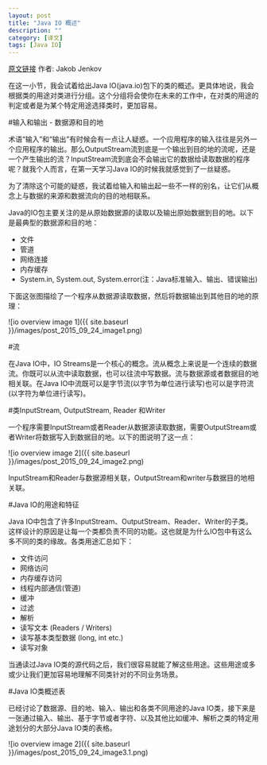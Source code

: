 ```yaml
---
layout: post
title: "Java IO 概述"
description: ""
category: [译文]
tags: [Java IO]
---
```


[原文链接](http://tutorials.jenkov.com/java-io/overview.html) 作者: Jakob Jenkov

在这一小节，我会试着给出Java IO(java.io)包下的类的概述。更具体地说，我会根据类的用途对类进行分组。这个分组将会使你在未来的工作中，在对类的用途的判定或者是为某个特定用途选择类时，更加容易。

<!-- more -->

#输入和输出 - 数据源和目的地

术语“输入”和“输出”有时候会有一点让人疑惑。一个应用程序的输入往往是另外一个应用程序的输出。那么OutputStream流到底是一个输出到目的地的流呢，还是一个产生输出的流？InputStream流到底会不会输出它的数据给读取数据的程序呢？就我个人而言，在第一天学习Java IO的时候我就感觉到了一丝疑惑。

为了清除这个可能的疑惑，我试着给输入和输出起一些不一样的别名，让它们从概念上与数据的来源和数据流向的目的地相联系。

Java的IO包主要关注的是从原始数据源的读取以及输出原始数据到目的地。以下是最典型的数据源和目的地：

* 文件
* 管道
* 网络连接
* 内存缓存
* System.in, System.out, System.error(注：Java标准输入、输出、错误输出)

下面这张图描绘了一个程序从数据源读取数据，然后将数据输出到其他目的地的原理：

![io overview image 1]({{ site.baseurl }}/images/post_2015_09_24_image1.png)

#流

在Java IO中，IO Streams是一个核心的概念。流从概念上来说是一个连续的数据流。你既可以从流中读取数据，也可以往流中写数据。流与数据源或者数据目的地相关联。在Java IO中流既可以是字节流(以字节为单位进行读写)也可以是字符流(以字符为单位进行读写)。

#类InputStream, OutputStream, Reader 和Writer

一个程序需要InputStream或者Reader从数据源读取数据，需要OutputStream或者Writer将数据写入到数据目的地。以下的图说明了这一点：

![io overview image 2]({{ site.baseurl }}/images/post_2015_09_24_image2.png)

InputStream和Reader与数据源相关联，OutputStream和writer与数据目的地相关联。

#Java IO的用途和特征

Java IO中包含了许多InputStream、OutputStream、Reader、Writer的子类。这样设计的原因是让每一个类都负责不同的功能。这也就是为什么IO包中有这么多不同的类的缘故。各类用途汇总如下：

* 文件访问
* 网络访问
* 内存缓存访问
* 线程内部通信(管道)
* 缓冲
* 过滤
* 解析
* 读写文本 (Readers / Writers)
* 读写基本类型数据 (long, int etc.)
* 读写对象

当通读过Java IO类的源代码之后，我们很容易就能了解这些用途。这些用途或多或少让我们更加容易地理解不同类针对的不同业务场景。

#Java IO类概述表

已经讨论了数据源、目的地、输入、输出和各类不同用途的Java IO类，接下来是一张通过输入、输出、基于字节或者字符、以及其他比如缓冲、解析之类的特定用途划分的大部分Java IO类的表格。

![io overview image 2]({{ site.baseurl }}/images/post_2015_09_24_image3.1.png)



